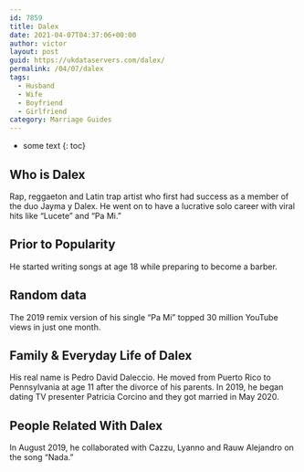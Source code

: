 ```yaml
---
id: 7859
title: Dalex
date: 2021-04-07T04:37:06+00:00
author: victor
layout: post
guid: https://ukdataservers.com/dalex/
permalink: /04/07/dalex
tags:
  - Husband
  - Wife
  - Boyfriend
  - Girlfriend
category: Marriage Guides
---
```


* some text
{: toc}


## Who is Dalex



Rap, reggaeton and Latin trap artist who first had success as a member of the duo Jayma y Dalex. He went on to have a lucrative solo career with viral hits like &#8220;Lucete&#8221; and &#8220;Pa Mi.&#8221; 

                
                
                
## Prior to Popularity



He started writing songs at age 18 while preparing to become a barber.

                
                
                
## Random data



The 2019 remix version of his single &#8220;Pa Mi&#8221; topped 30 million YouTube views in just one month.

                
                
                
## Family & Everyday Life of Dalex



His real name is Pedro David Daleccio. He moved from Puerto Rico to Pennsylvania at age 11 after the divorce of his parents. In 2019, he began dating TV presenter Patricia Corcino and they got married in May 2020. 

                
                
                
## People Related With Dalex



In August 2019, he collaborated with Cazzu, Lyanno and Rauw Alejandro on the song &#8220;Nada.&#8221;

                
              
            
          
          
          